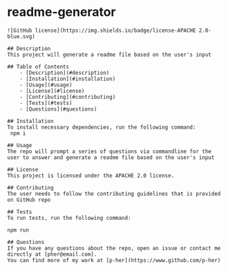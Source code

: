 # readme-generator

    ![GitHub license](https://img.shields.io/badge/license-APACHE 2.0-blue.svg)

    ## Description
    This project will generate a readme file based on the user's input

    ## Table of Contents
        - [Description](#description)
        - [Installation](#installation)
        - [Usage](#usage)
        - [License](#license)
        - [Contributing](#contributing)
        - [Tests](#tests)
        - [Questions](#questions)

    ## Installation
    To install necessary dependencies, run the following command:
     npm i

    ## Usage
    The repo will prompt a series of questions via commandline for the user to answer and generate a readme file based on the user's input

    ## License
    This project is licensed under the APACHE 2.0 license.
    
    ## Contributing
    The user needs to follow the contributing guidelines that is provided on GitHub repo

    ## Tests
    To run tests, run the following command:
   
    npm run

    ## Questions
    If you have any questions about the repo, open an issue or contact me directly at [pher@email.com].
    You can find more of my work at [p-her](https://www.github.com/p-her) 

